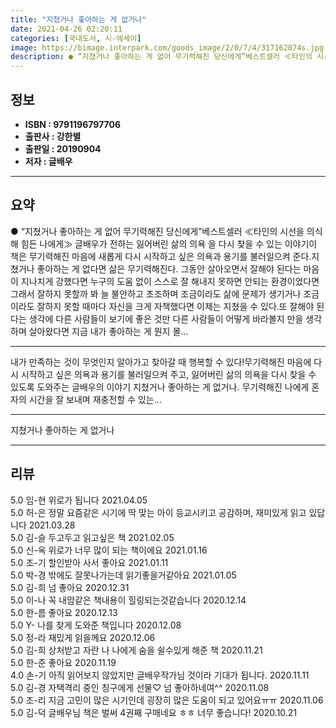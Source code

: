 ```yaml
---
title: "지쳤거나 좋아하는 게 없거나"
date: 2021-04-26 02:20:11
categories: [국내도서, 시-에세이]
image: https://bimage.interpark.com/goods_image/2/0/7/4/317162074s.jpg
description: ● “지쳤거나 좋아하는 게 없어 무기력해진 당신에게”베스트셀러 ≪타인의 시선을 의식해 힘든 나에게≫ 글배우가 전하는 잃어버린 삶의 의욕 을 다시 찾을 수 있는 이야기이 책은 무기력해진 마음에 새롭게 다시 시작하고 싶은 의욕과 용기를 불러일으켜 준다.지쳤거나 좋아하는 게 없다면 삶은 무
---
```


## **정보**

- **ISBN : 9791196797706**
- **출판사 : 강한별**
- **출판일 : 20190904**
- **저자 : 글배우**

------



## **요약**

●  “지쳤거나 좋아하는 게 없어 무기력해진 당신에게”베스트셀러 ≪타인의 시선을 의식해 힘든 나에게≫ 글배우가 전하는 잃어버린 삶의 의욕 을 다시 찾을 수 있는 이야기이 책은 무기력해진 마음에 새롭게 다시 시작하고 싶은 의욕과 용기를 불러일으켜 준다.지쳤거나 좋아하는 게 없다면 삶은 무기력해진다. 그동안 살아오면서 잘해야 된다는 마음이 지나치게 강했다면 누구의 도움 없이 스스로 잘 해내지 못하면 안되는 환경이었다면 그래서 잘하지 못할까 봐 늘 불안하고 초조하며 조금이라도 삶에 문제가 생기거나 조금이라도 잘하지 못할 때마다 자신을 크게 자책했다면 이제는 지쳤을 수 있다.또 잘해야 된다는 생각에 다른 사람들이 보기에 좋은 것만 다른 사람들이 어떻게 바라볼지 만을 생각하며 살아왔다면 지금 내가 좋아하는 게 뭔지 몰...

------

내가 만족하는 것이 무엇인지 알아가고 찾아갈 때 행복할 수 있다!무기력해진 마음에 다시 시작하고 싶은 의욕과 용기를 불러일으켜 주고, 잃어버린 삶의 의욕을 다시 찾을 수 있도록 도와주는 글배우의 이야기 지쳤거나 좋아하는 게 없거나. 무기력해진 나에게 혼자의 시간을 잘 보내며 재충전할 수 있는... 

------


지쳤거나 좋아하는 게 없거나 

------


## **리뷰** 

5.0 임-현 위로가 됩니다  2021.04.05 <br/>5.0 허-은 정말 요즘같은 시기에 딱 맞는 아이 등교시키고 공감하며, 재미있게 읽고 있답니다  2021.03.28 <br/>5.0 김-슬 두고두고 읽고싶은 책 2021.02.05 <br/>5.0 신-옥 위로가 너무 많이 되는 책이에요 2021.01.16 <br/>5.0 조-기 할인받아 사서 좋아요 2021.01.11 <br/>5.0 박-경 밖에도 잘못나가는데 읽기좋을거같아요 2021.01.05 <br/>5.0 김-희 넘 좋아요  2020.12.31 <br/>5.0 이-나 꼭 내맘같은 책내용이 힐링되는것같습니다 2020.12.14 <br/>5.0 한-름 좋아요 2020.12.13 <br/>5.0 Y- 나를 찾게 도와준 책입니다 2020.12.08 <br/>5.0 정-라 재밌게 읽을께요 2020.12.06 <br/>5.0 김-희 상처받고 자란 나 나에게 숨을 쉴수있게 해준 책 2020.11.21 <br/>5.0 한-준 좋아요 2020.11.19 <br/>4.0 손-기 아직 읽어보지 않았지만 글배우작가님 것이라 기대가 됩니다. 2020.11.11 <br/>5.0 김-경 자택격리 중인 칭구에게 선물♡ 넘 좋아하네여^^ 2020.11.08 <br/>5.0 조-리 지금 고민이 많은 시기인데 굉장히 많은 도움이 되고 있어요ㅠㅠ 2020.11.06 <br/>5.0 김-덕 글배우님 책은 벌써 4권째 구매네요 ㅎㅎ 너무 좋습니다!  2020.10.21 <br/>